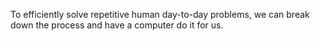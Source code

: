 To efficiently solve repetitive human day-to-day problems, we can break down the process and have a computer do it for us.

#### 